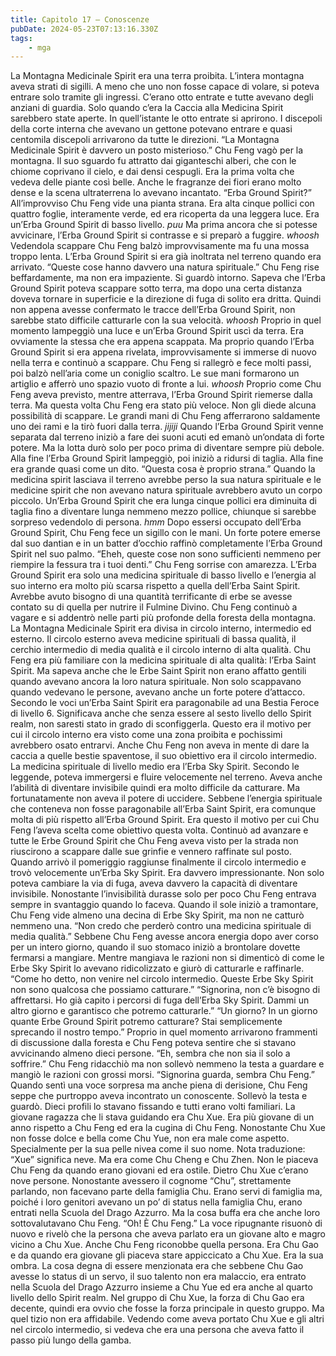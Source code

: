 ```yaml
---
title: Capitolo 17 – Conoscenze
pubDate: 2024-05-23T07:13:16.330Z
tags:
    - mga
---
```



La Montagna Medicinale Spirit era una terra proibita. L’intera montagna aveva strati di sigilli.
A meno che uno non fosse capace di volare, si poteva entrare solo tramite gli ingressi.
C’erano otto entrate e tutte avevano degli anziani di guardia. Solo quando c’era la Caccia alla Medicina Spirit sarebbero state aperte.
In quell’istante le otto entrate si aprirono. I discepoli della corte interna che avevano un gettone potevano entrare e quasi centomila discepoli arrivarono da tutte le direzioni.
“La Montagna Medicinale Spirit è davvero un posto misterioso.”
Chu Feng vagò per la montagna. Il suo sguardo fu attratto dai giganteschi alberi, che con le chiome coprivano il cielo, e dai densi cespugli.
Era la prima volta che vedeva delle piante così belle. Anche le fragranze dei fiori erano molto dense e la scena ultraterrena lo avevano incantato.
“Erba Ground Spirit?” All’improvviso Chu Feng vide una pianta strana.
Era alta cinque pollici con quattro foglie, interamente verde, ed era ricoperta da una leggera luce. Era un’Erba Ground Spirit di basso livello.
*puu* Ma prima ancora che si potesse avvicinare, l’Erba Ground Spirit si contrasse e si preparò a fuggire.
*whoosh*
Vedendola scappare Chu Feng balzò improvvisamente ma fu una mossa troppo lenta. L’Erba Ground Spirit si era già inoltrata nel terreno quando era arrivato.
“Queste cose hanno davvero una natura spirituale.” Chu Feng rise beffardamente, ma non era impaziente.
Si guardò intorno.
Sapeva che l’Erba Ground Spirit poteva scappare sotto terra, ma dopo una certa distanza doveva tornare in superficie e la direzione di fuga di solito era dritta.
Quindi non appena avesse confermato le tracce dell’Erba Ground Spirit, non sarebbe stato difficile catturarle con la sua velocità.
*whoosh*
Proprio in quel momento lampeggiò una luce e un’Erba Ground Spirit uscì da terra. Era ovviamente la stessa che era appena scappata.
Ma proprio quando l’Erba Ground Spirit si era appena rivelata, improvvisamente si immerse di nuovo nella terra e continuò a scappare.
Chu Feng si rallegrò e fece molti passi, poi balzò nell’aria come un coniglio scaltro. Le sue mani formarono un artiglio e afferrò uno spazio vuoto di fronte a lui.
*whoosh* Proprio come Chu Feng aveva previsto, mentre atterrava, l’Erba Ground Spirit riemerse dalla terra.
Ma questa volta Chu Feng era stato più veloce. Non gli diede alcuna possibilità di scappare. Le grandi mani di Chu Feng afferrarono saldamente uno dei rami e la tirò fuori dalla terra.
*jijiji*
Quando l’Erba Ground Spirit venne separata dal terreno iniziò a fare dei suoni acuti ed emanò un’ondata di forte potere.
Ma la lotta durò solo per poco prima di diventare sempre più debole. Alla fine l’Erba Ground Spirit lampeggiò, poi iniziò a ridursi di taglia. Alla fine era grande quasi come un dito.
“Questa cosa è proprio strana.”
Quando la medicina spirit lasciava il terreno avrebbe perso la sua natura spirituale e le medicine spirit che non avevano natura spirituale avrebbero avuto un corpo piccolo.
Un’Erba Ground Spirit che era lunga cinque pollici era diminuita di taglia fino a diventare lunga nemmeno mezzo pollice, chiunque si sarebbe sorpreso vedendolo di persona.
*hmm*
Dopo essersi occupato dell’Erba Ground Spirit, Chu Feng fece un sigillo con le mani. Un forte potere emerse dal suo dantian e in un batter d’occhio raffinò completamente l’Erba Ground Spirit nel suo palmo.
“Eheh, queste cose non sono sufficienti nemmeno per riempire la fessura tra i tuoi denti.”
Chu Feng sorrise con amarezza. L’Erba Ground Spirit era solo una medicina spirituale di basso livello e l’energia al suo interno era molto più scarsa rispetto a quella dell’Erba Saint Spirit. Avrebbe avuto bisogno di una quantità terrificante di erbe se avesse contato su di quella per nutrire il Fulmine Divino.
Chu Feng continuò a vagare e si addentrò nelle parti più profonde della foresta della montagna.
La Montagna Medicinale Spirit era divisa in circolo interno, intermedio ed esterno.
Il circolo esterno aveva medicine spirituali di bassa qualità, il cerchio intermedio di media qualità e il circolo interno di alta qualità.
Chu Feng era più familiare con la medicina spirituale di alta qualità: l’Erba Saint Spirit. Ma sapeva anche che le Erbe Saint Spirit non erano affatto gentili quando avevano ancora la loro natura spirituale.
Non solo scappavano quando vedevano le persone, avevano anche un forte potere d’attacco.
Secondo le voci un’Erba Saint Spirit era paragonabile ad una Bestia Feroce di livello 6. Significava anche che senza essere al sesto livello dello Spirit realm, non saresti stato in grado di sconfiggerla.
Questo era il motivo per cui il circolo interno era visto come una zona proibita e pochissimi avrebbero osato entrarvi.
Anche Chu Feng non aveva in mente di dare la caccia a quelle bestie spaventose, il suo obiettivo era il circolo intermedio.
La medicina spirituale di livello medio era l’Erba Sky Spirit. Secondo le leggende, poteva immergersi e fluire velocemente nel terreno. Aveva anche l’abilità di diventare invisibile quindi era molto difficile da catturare. Ma fortunatamente non aveva il potere di uccidere.
Sebbene l’energia spirituale che conteneva non fosse paragonabile all’Erba Saint Spirit, era comunque molta di più rispetto all’Erba Ground Spirit. Era questo il motivo per cui Chu Feng l’aveva scelta come obiettivo questa volta.
Continuò ad avanzare e tutte le Erbe Ground Spirit che Chu Feng aveva visto per la strada non riuscirono a scappare dalle sue grinfie e vennero raffinate sul posto.
Quando arrivò il pomeriggio raggiunse finalmente il circolo intermedio e trovò velocemente un’Erba Sky Spirit.
Era davvero impressionante. Non solo poteva cambiare la via di fuga, aveva davvero la capacità di diventare invisibile.
Nonostante l’invisibilità durasse solo per poco Chu Feng entrava sempre in svantaggio quando lo faceva.
Quando il sole iniziò a tramontare, Chu Feng vide almeno una decina di Erbe Sky Spirit, ma non ne catturò nemmeno una.
“Non credo che perderò contro una medicina spirituale di media qualità.”
Sebbene Chu Feng avesse ancora energia dopo aver corso per un intero giorno, quando il suo stomaco iniziò a brontolare dovette fermarsi a mangiare.
Mentre mangiava le razioni non si dimenticò di come le Erbe Sky Spirit lo avevano ridicolizzato e giurò di catturarle e raffinarle.
“Come ho detto, non venire nel circolo intermedio. Queste Erbe Sky Spirit non sono qualcosa che possiamo catturare.”
“Signorina, non c’è bisogno di affrettarsi. Ho già capito i percorsi di fuga dell’Erba Sky Spirit. Dammi un altro giorno e garantisco che potremo catturarle.”
“Un giorno? In un giorno quante Erbe Ground Spirit potremo catturare? Stai semplicemente sprecando il nostro tempo.”
Proprio in quel momento arrivarono frammenti di discussione dalla foresta e Chu Feng poteva sentire che si stavano avvicinando almeno dieci persone.
“Eh, sembra che non sia il solo a soffrire.”
Chu Feng ridacchiò ma non sollevò nemmeno la testa a guardare e mangiò le razioni con grossi morsi.
“Signorina guarda, sembra Chu Feng.” Quando sentì una voce sorpresa ma anche piena di derisione, Chu Feng seppe che purtroppo aveva incontrato un conoscente.
Sollevò la testa e guardò. Dieci profili lo stavano fissando e tutti erano volti familiari.
La giovane ragazza che li stava guidando era Chu Xue. Era più giovane di un anno rispetto a Chu Feng ed era la cugina di Chu Feng.
Nonostante Chu Xue non fosse dolce e bella come Chu Yue, non era male come aspetto. Specialmente per la sua pelle nivea come il suo nome.
Nota traduzione: “Xue” significa neve.
Ma era come Chu Cheng e Chu Zhen. Non le piaceva Chu Feng da quando erano giovani ed era ostile.
Dietro Chu Xue c’erano nove persone. Nonostante avessero il cognome “Chu”, strettamente parlando, non facevano parte della famiglia Chu.
Erano servi di famiglia ma, poiché i loro genitori avevano un po’ di status nella famiglia Chu, erano entrati nella Scuola del Drago Azzurro. Ma la cosa buffa era che anche loro sottovalutavano Chu Feng.
“Oh! È Chu Feng.”
La voce ripugnante risuonò di nuovo e rivelò che la persona che aveva parlato era un giovane alto e magro vicino a Chu Xue.
Anche Chu Feng riconobbe quella persona. Era Chu Gao e da quando era giovane gli piaceva stare appiccicato a Chu Xue. Era la sua ombra.
La cosa degna di essere menzionata era che sebbene Chu Gao avesse lo status di un servo, il suo talento non era malaccio, era entrato nella Scuola del Drago Azzurro insieme a Chu Yue ed era anche al quarto livello dello Spirit realm.
Nel gruppo di Chu Xue, la forza di Chu Gao era decente, quindi era ovvio che fosse la forza principale in questo gruppo.
Ma quel tizio non era affidabile. Vedendo come aveva portato Chu Xue e gli altri nel circolo intermedio, si vedeva che era una persona che aveva fatto il passo più lungo della gamba.





